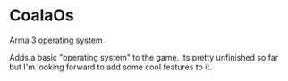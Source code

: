 # CoalaOs
Arma 3 operating system

Adds a basic "operating system" to the game.
Its pretty unfinished so far but I'm looking forward to add some cool features to it.